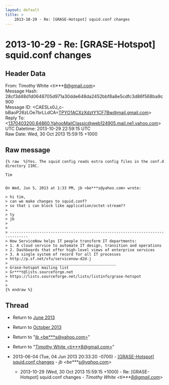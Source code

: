 ```yaml
---
layout: default
title: >
    2013-10-29 - Re: [GRASE-Hotspot] squid.conf changes
---
```


# 2013-10-29 - Re: [GRASE-Hotspot] squid.conf changes

## Header Data

From: Timothy White \<ti***8@gmail.com\><br>
Message Hash: 28cf3d48d1d0648705d971a30dde648da2452bbf8a8e5cdfc3d86f568ba9c900<br>
Message ID: \<CAESLx0J_c-bBaoP26zLOe7brLLdCA=TPYO1ACXzXdztY1CF7Bw@mail.gmail.com\><br>
Reply To: \<1370403200.64860.YahooMailClassic@web124905.mail.ne1.yahoo.com\><br>
UTC Datetime: 2013-10-29 22:59:15 UTC<br>
Raw Date: Wed, 30 Oct 2013 15:59:15 +1000<br>

## Raw message

```
{% raw  %}Yes. The squid config reads extra config files in the conf.d directory IIRC.

Tim


On Wed, Jun 5, 2013 at 1:33 PM, jb <be***s@yahoo.com> wrote:

> hi tim,
> can we make changes to squid.conf?
> so that i can block like application/octet-stream??
>
> ty
> jb
>
>
> ------------------------------------------------------------------------------
> How ServiceNow helps IT people transform IT departments:
> 1. A cloud service to automate IT design, transition and operations
> 2. Dashboards that offer high-level views of enterprise services
> 3. A single system of record for all IT processes
> http://p.sf.net/sfu/servicenow-d2d-j
> _______________________________________________
> Grase-hotspot mailing list
> Gr***t@lists.sourceforge.net
> https://lists.sourceforge.net/lists/listinfo/grase-hotspot
>
>
{% endraw %}
```

## Thread

+ Return to [June 2013](/archive/2013/06)
+ Return to [October 2013](/archive/2013/10)

+ Return to "[jb <be***s<span>@</span>yahoo.com>](/authors/be___s_at_yahoo_com)"
+ Return to "[Timothy White <ti***8<span>@</span>gmail.com>](/authors/ti___8_at_gmail_com)"

+ 2013-06-04 (Tue, 04 Jun 2013 20:33:20 -0700) - [[GRASE-Hotspot] squid.conf changes](/archive/2013/06/e1af3ef094ad844579cfa803d6ca030ec90c9af5100939d25da30fa8037de794) - _jb \<be***s@yahoo.com\>_
  + 2013-10-29 (Wed, 30 Oct 2013 15:59:15 +1000) - Re: [GRASE-Hotspot] squid.conf changes - _Timothy White \<ti***8@gmail.com\>_

